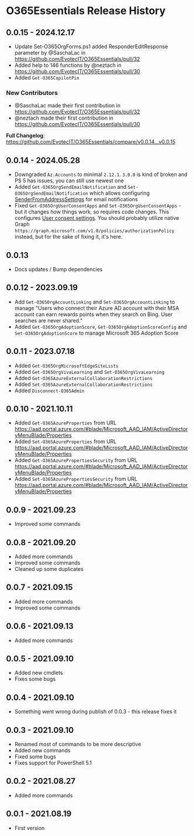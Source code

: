 ﻿# O365Essentials Release History

## 0.0.15 - 2024.12.17
* Update Set-O365OrgForms.ps1 added ResponderEditResponse parameter by @SaschaLac in https://github.com/EvotecIT/O365Essentials/pull/32
* Added help to 146 functions by @neztach in https://github.com/EvotecIT/O365Essentials/pull/30
* Added `Get-O365CopilotPin`

### New Contributors
* @SaschaLac made their first contribution in https://github.com/EvotecIT/O365Essentials/pull/32
* @neztach made their first contribution in https://github.com/EvotecIT/O365Essentials/pull/30

**Full Changelog**: https://github.com/EvotecIT/O365Essentials/compare/v0.0.14...v0.0.15

## 0.0.14 - 2024.05.28
- Downgraded `Az.Accounts` to minimal `2.12.1`. `3.0.0` is kind of broken and PS 5 has issues, you can still use newest one
- Added `Get-O365OrgSendEmailNotification` and `Set-O365OrgSendEmailNotification` which allows configuring [SenderFromAddressSettings](https://admin.microsoft.com/Adminportal/Home?#/Settings/OrganizationProfile/:/Settings/L1/SendFromAddressSettings) for email notifications
- Fixed `Get-O365OrgUserConsentApps` and `Set-O365OrgUserConsentApps` - but it changes how things work, so requires code changes. This configures [User consent settings](https://portal.azure.com/#view/Microsoft_AAD_IAM/ConsentPoliciesMenuBlade/~/UserSettings). You should probably utilize native Graph `https://graph.microsoft.com/v1.0/policies/authorizationPolicy` instead, but for the sake of fixing it, it's here.

## 0.0.13
- Docs updates / Bump dependencies

## 0.0.12 - 2023.09.19
- Add `Get-O365OrgAccountLinking` and `Set-O365OrgAccountLinking` to manage "Users who connect their Azure AD account with their MSA account can earn rewards points when they search on Bing. User searches are never shared."
- Added `Get-O365OrgAdoptionScore`, `Get-O365OrgAdoptionScoreConfig` and `Set-O365OrgAdoptionScore` to manage Microsoft 365 Adoption Score

## 0.0.11 - 2023.07.18
  - Added `Get-O365OrgMicrosoftEdgeSiteLists`
  - Added `Get-O365OrgVivaLearning` and `Set-O365OrgVivaLearning`
  - Added `Get-O365AzureExternalCollaborationRestrictions`
  - Added `Set-O365AzureExternalCollaborationRestrictions`
  - Added `Disconnect-O365Admin`

## 0.0.10 - 2021.10.11
  - Added `Get-O365AzureProperties` from URL https://aad.portal.azure.com/#blade/Microsoft_AAD_IAM/ActiveDirectoryMenuBlade/Properties
  - Added `Set-O365AzureProperties` from URL https://aad.portal.azure.com/#blade/Microsoft_AAD_IAM/ActiveDirectoryMenuBlade/Properties
  - Added `Get-O365AzurePropertiesSecurity` from URL https://aad.portal.azure.com/#blade/Microsoft_AAD_IAM/ActiveDirectoryMenuBlade/Properties
  - Added `Set-O365AzurePropertiesSecurity` from URL https://aad.portal.azure.com/#blade/Microsoft_AAD_IAM/ActiveDirectoryMenuBlade/Properties
## 0.0.9 - 2021.09.23
  - Improved some commands
## 0.0.8 - 2021.09.20
  - Added more commands
  - Improved some commands
  - Cleaned up some duplicates
## 0.0.7 - 2021.09.15
  - Added more commands
  - Improved some commands
## 0.0.6 - 2021.09.13
  - Added more commands
## 0.0.5 - 2021.09.10
  - Added new cmdlets
  - Fixes some bugs
## 0.0.4 - 2021.09.10
  - Something went wrong during publish of 0.0.3 - this release fixes it
## 0.0.3 - 2021.09.10
  - Renamed most of commands to be more descriptive
  - Added new commands
  - Fixed some bugs
  - Fixes support for PowerShell 5.1
## 0.0.2 - 2021.08.27
  - Added more commands
## 0.0.1 - 2021.08.19
  - First version